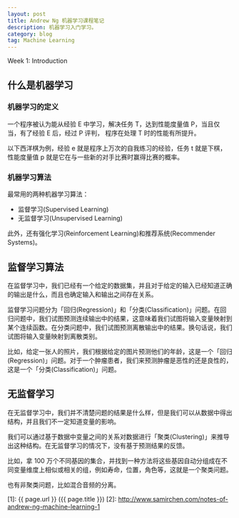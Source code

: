 ```yaml
---
layout: post
title: Andrew Ng 机器学习课程笔记
description: 机器学习入门学习。
category: blog
tag: Machine Learning
---
```


Week 1: Introduction


## 什么是机器学习

### 机器学习的定义

 一个程序被认为能从经验 E 中学习，解决任务 T，达到性能度量值 P，当且仅当，有了经验 E 后，经过 P 评判， 程序在处理 T 时的性能有所提升。

以下西洋棋为例，经验 e 就是程序上万次的自我练习的经验，任务 t 就是下棋，性能度量值 p 就是它在与一些新的对手比赛时赢得比赛的概率。


### 机器学习算法

最常用的两种机器学习算法：

- 监督学习(Supervised Learning)
- 无监督学习(Unsupervised Learning)

此外，还有强化学习(Reinforcement Learning)和推荐系统(Recommender Systems)。







## 监督学习算法

在监督学习中，我们已经有一个给定的数据集，并且对于给定的输入已经知道正确的输出是什么，而且也确定输入和输出之间存在关系。

监督学习问题分为「回归(Regression)」和「分类(Classification)」问题。在回归问题中，我们试图预测连续输出中的结果，这意味着我们试图将输入变量映射到某个连续函数。在分类问题中，我们试图预测离散输出中的结果。换句话说，我们试图将输入变量映射到离散类别。

比如，给定一张人的照片，我们根据给定的图片预测他们的年龄，这是一个「回归(Regression)」问题。对于一个肿瘤患者，我们来预测肿瘤是恶性的还是良性的，这是一个「分类(Classification)」问题。






## 无监督学习

在无监督学习中，我们并不清楚问题的结果是什么样，但是我们可以从数据中得出结构，并且我们不一定知道变量的影响。

我们可以通过基于数据中变量之间的关系对数据进行「聚类(Clustering)」来推导出这种结构。在无监督学习的情况下，没有基于预测结果的反馈。

比如，拿 100 万个不同基因的集合，并找到一种方法将这些基因自动分组成在不同变量维度上相似或相关的组，例如寿命，位置，角色等，这就是一个聚类问题。

也有非聚类问题，比如混合音频的分离。




[SamirChen]: http://www.samirchen.com "SamirChen"
[1]: {{ page.url }} ({{ page.title }})
[2]: http://www.samirchen.com/notes-of-andrew-ng-machine-learning-1